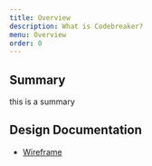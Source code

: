 ```yaml
---
title: Overview
description: What is Codebreaker?
menu: Overview
order: 0
---
```


## Summary

this is a summary

## Design Documentation

* [Wireframe](wireframe.md)